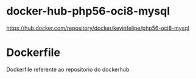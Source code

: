 # docker-hub-php56-oci8-mysql
https://hub.docker.com/repository/docker/kevinfelipe/php56-oci8-mysql

# Dockerfile
Dockerfile referente ao repositorio do dockerhub